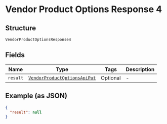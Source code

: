 
# Vendor Product Options Response 4

## Structure

`VendorProductOptionsResponse4`

## Fields

| Name | Type | Tags | Description |
|  --- | --- | --- | --- |
| `result` | [`VendorProductOptionsApiPut`](/doc/models/vendor-product-options-api-put.md) | Optional | - |

## Example (as JSON)

```json
{
  "result": null
}
```


